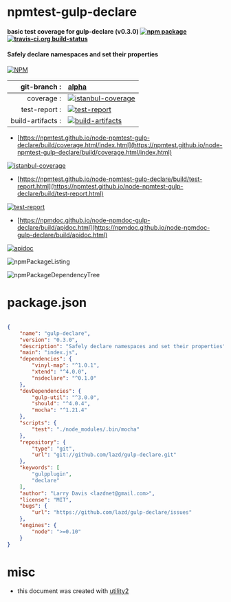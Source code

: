 # npmtest-gulp-declare

#### basic test coverage for  gulp-declare (v0.3.0)  [![npm package](https://img.shields.io/npm/v/npmtest-gulp-declare.svg?style=flat-square)](https://www.npmjs.org/package/npmtest-gulp-declare) [![travis-ci.org build-status](https://api.travis-ci.org/npmtest/node-npmtest-gulp-declare.svg)](https://travis-ci.org/npmtest/node-npmtest-gulp-declare)

#### Safely declare namespaces and set their properties

[![NPM](https://nodei.co/npm/gulp-declare.png?downloads=true&downloadRank=true&stars=true)](https://www.npmjs.com/package/gulp-declare)

| git-branch : | [alpha](https://github.com/npmtest/node-npmtest-gulp-declare/tree/alpha)|
|--:|:--|
| coverage : | [![istanbul-coverage](https://npmtest.github.io/node-npmtest-gulp-declare/build/coverage.badge.svg)](https://npmtest.github.io/node-npmtest-gulp-declare/build/coverage.html/index.html)|
| test-report : | [![test-report](https://npmtest.github.io/node-npmtest-gulp-declare/build/test-report.badge.svg)](https://npmtest.github.io/node-npmtest-gulp-declare/build/test-report.html)|
| build-artifacts : | [![build-artifacts](https://npmtest.github.io/node-npmtest-gulp-declare/glyphicons_144_folder_open.png)](https://github.com/npmtest/node-npmtest-gulp-declare/tree/gh-pages/build)|

- [https://npmtest.github.io/node-npmtest-gulp-declare/build/coverage.html/index.html](https://npmtest.github.io/node-npmtest-gulp-declare/build/coverage.html/index.html)

[![istanbul-coverage](https://npmtest.github.io/node-npmtest-gulp-declare/build/screenCapture.buildCi.browser.%252Ftmp%252Fbuild%252Fcoverage.lib.html.png)](https://npmtest.github.io/node-npmtest-gulp-declare/build/coverage.html/index.html)

- [https://npmtest.github.io/node-npmtest-gulp-declare/build/test-report.html](https://npmtest.github.io/node-npmtest-gulp-declare/build/test-report.html)

[![test-report](https://npmtest.github.io/node-npmtest-gulp-declare/build/screenCapture.buildCi.browser.%252Ftmp%252Fbuild%252Ftest-report.html.png)](https://npmtest.github.io/node-npmtest-gulp-declare/build/test-report.html)

- [https://npmdoc.github.io/node-npmdoc-gulp-declare/build/apidoc.html](https://npmdoc.github.io/node-npmdoc-gulp-declare/build/apidoc.html)

[![apidoc](https://npmdoc.github.io/node-npmdoc-gulp-declare/build/screenCapture.buildCi.browser.%252Ftmp%252Fbuild%252Fapidoc.html.png)](https://npmdoc.github.io/node-npmdoc-gulp-declare/build/apidoc.html)

![npmPackageListing](https://npmtest.github.io/node-npmtest-gulp-declare/build/screenCapture.npmPackageListing.svg)

![npmPackageDependencyTree](https://npmtest.github.io/node-npmtest-gulp-declare/build/screenCapture.npmPackageDependencyTree.svg)



# package.json

```json

{
    "name": "gulp-declare",
    "version": "0.3.0",
    "description": "Safely declare namespaces and set their properties",
    "main": "index.js",
    "dependencies": {
        "vinyl-map": "^1.0.1",
        "xtend": "^4.0.0",
        "nsdeclare": "^0.1.0"
    },
    "devDependencies": {
        "gulp-util": "^3.0.0",
        "should": "^4.0.4",
        "mocha": "^1.21.4"
    },
    "scripts": {
        "test": "./node_modules/.bin/mocha"
    },
    "repository": {
        "type": "git",
        "url": "git://github.com/lazd/gulp-declare.git"
    },
    "keywords": [
        "gulpplugin",
        "declare"
    ],
    "author": "Larry Davis <lazdnet@gmail.com>",
    "license": "MIT",
    "bugs": {
        "url": "https://github.com/lazd/gulp-declare/issues"
    },
    "engines": {
        "node": ">=0.10"
    }
}
```



# misc
- this document was created with [utility2](https://github.com/kaizhu256/node-utility2)
